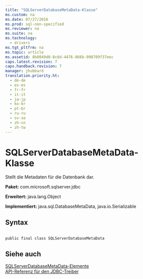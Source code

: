 ```yaml
---
title: "SQLServerDatabaseMetaData-Klasse"
ms.custom: na
ms.date: 07/27/2016
ms.prod: sql-non-specified
ms.reviewer: na
ms.suite: na
ms.technology: 
  - drivers
ms.tgt_pltfrm: na
ms.topic: article
ms.assetid: 8b8049d0-8c6d-4476-866b-098709f37eec
caps.latest.revision: 7
caps.handback.revision: 7
manager: jhubbard
translation.priority.ht: 
  - de-de
  - es-es
  - fr-fr
  - it-it
  - ja-jp
  - ko-kr
  - pt-br
  - ru-ru
  - sv-se
  - zh-cn
  - zh-tw
---
```

# SQLServerDatabaseMetaData-Klasse
  Stellt die Metadaten für die Datenbank dar.  
  
 **Paket:** com.microsoft.sqlserver.jdbc  
  
 **Erweitert:** java.lang.Object  
  
 **Implementiert:** java.sql.DatabaseMetaData, java.io.Serializable  
  
## Syntax  
  
```  
  
public final class SQLServerDatabaseMetaData  
```  
  
## Siehe auch  
 [SQLServerDatabaseMetaData-Elemente](../content/SQLServerDatabaseMetaData-Members.md)   
 [API-Referenz für den JDBC-Treiber](../content/JDBC-Driver-API-Reference.md)  
  
  